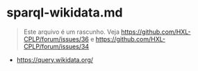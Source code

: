 # sparql-wikidata.md

> Este arquivo é um rascunho. Veja https://github.com/HXL-CPLP/forum/issues/36 e
  https://github.com/HXL-CPLP/forum/issues/34
  

- https://query.wikidata.org/